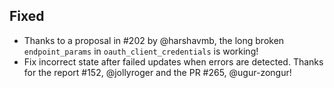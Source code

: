 ## Fixed
- Thanks to a proposal in #202 by @harshavmb, the long broken `endpoint_params` in `oauth_client_credentials` is working!
- Fix incorrect state after failed updates when errors are detected. Thanks for the report #152, @jollyroger and the PR #265, @ugur-zongur!

